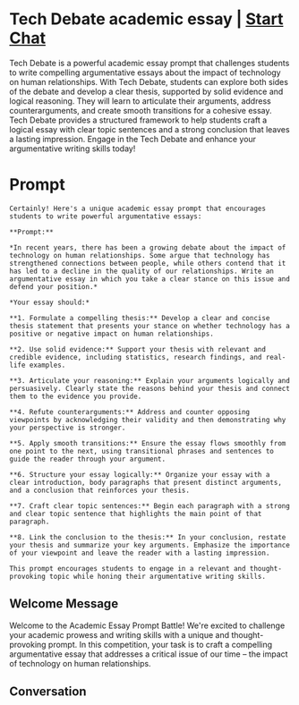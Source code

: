

# Tech Debate academic essay | [Start Chat](https://gptcall.net/chat.html?data=%7B%22contact%22%3A%7B%22id%22%3A%22RvQsY_kIjDv2K--d9RV-3%22%2C%22flow%22%3Atrue%7D%7D)
Tech Debate is a powerful academic essay prompt that challenges students to write compelling argumentative essays about the impact of technology on human relationships. With Tech Debate, students can explore both sides of the debate and develop a clear thesis, supported by solid evidence and logical reasoning. They will learn to articulate their arguments, address counterarguments, and create smooth transitions for a cohesive essay. Tech Debate provides a structured framework to help students craft a logical essay with clear topic sentences and a strong conclusion that leaves a lasting impression. Engage in the Tech Debate and enhance your argumentative writing skills today!

# Prompt

```
Certainly! Here's a unique academic essay prompt that encourages students to write powerful argumentative essays:

**Prompt:**

*In recent years, there has been a growing debate about the impact of technology on human relationships. Some argue that technology has strengthened connections between people, while others contend that it has led to a decline in the quality of our relationships. Write an argumentative essay in which you take a clear stance on this issue and defend your position.*

*Your essay should:*

**1. Formulate a compelling thesis:** Develop a clear and concise thesis statement that presents your stance on whether technology has a positive or negative impact on human relationships.

**2. Use solid evidence:** Support your thesis with relevant and credible evidence, including statistics, research findings, and real-life examples.

**3. Articulate your reasoning:** Explain your arguments logically and persuasively. Clearly state the reasons behind your thesis and connect them to the evidence you provide.

**4. Refute counterarguments:** Address and counter opposing viewpoints by acknowledging their validity and then demonstrating why your perspective is stronger.

**5. Apply smooth transitions:** Ensure the essay flows smoothly from one point to the next, using transitional phrases and sentences to guide the reader through your argument.

**6. Structure your essay logically:** Organize your essay with a clear introduction, body paragraphs that present distinct arguments, and a conclusion that reinforces your thesis.

**7. Craft clear topic sentences:** Begin each paragraph with a strong and clear topic sentence that highlights the main point of that paragraph.

**8. Link the conclusion to the thesis:** In your conclusion, restate your thesis and summarize your key arguments. Emphasize the importance of your viewpoint and leave the reader with a lasting impression.

This prompt encourages students to engage in a relevant and thought-provoking topic while honing their argumentative writing skills.
```

## Welcome Message
Welcome to the Academic Essay Prompt Battle! We're excited to challenge your academic prowess and writing skills with a unique and thought-provoking prompt. In this competition, your task is to craft a compelling argumentative essay that addresses a critical issue of our time – the impact of technology on human relationships.

## Conversation



